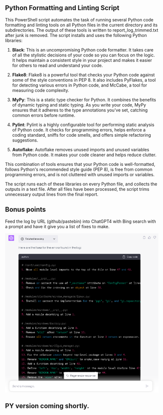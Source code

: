 ## Python Formatting and Linting Script

This PowerShell script automates the task of running several Python code formatting and linting tools on all Python files in the current directory and its subdirectories. The output of these tools is written to report_log_trimmed.txt after junk is removed. The script installs and uses the following Python libraries:

1. **Black**: This is an uncompromising Python code formatter. It takes care of all the stylistic decisions of your code so you can focus on the logic. It helps maintain a consistent style in your project and makes it easier for others to read and understand your code.

2. **Flake8**: Flake8 is a powerful tool that checks your Python code against some of the style conventions in PEP 8. It also includes PyFlakes, a tool for detecting various errors in Python code, and McCabe, a tool for measuring code complexity.

3. **MyPy**: This is a static type checker for Python. It combines the benefits of dynamic typing and static typing. As you write your code, MyPy ensures that it adheres to the type annotations you've set, catching common errors before runtime.

4. **Pylint**: Pylint is a highly configurable tool for performing static analysis of Python code. It checks for programming errors, helps enforce a coding standard, sniffs for code smells, and offers simple refactoring suggestions.

5. **Autoflake**: Autoflake removes unused imports and unused variables from Python code. It makes your code cleaner and helps reduce clutter. 

This combination of tools ensures that your Python code is well-formatted, follows Python's recommended style guide (PEP 8), is free from common programming errors, and is not cluttered with unused imports or variables. 

The script runs each of these libraries on every Python file, and collects the outputs in a text file. After all files have been processed, the script trims unnecessary output lines from the final report.

## Bonus points

Feed the log by URL (github/pastebin) into ChatGPT4 with Bing search with a prompt and have it give you a list of fixes to make.

![My Image](delint.png)

## PY version coming shortly.
